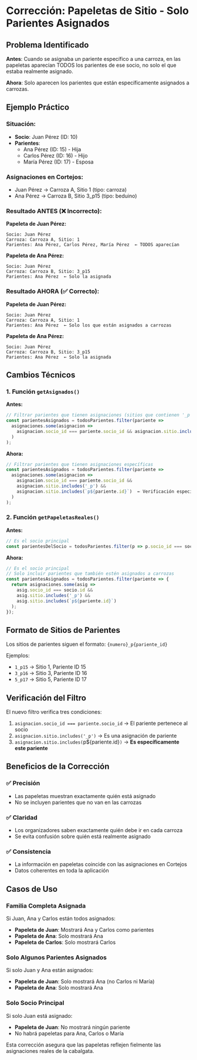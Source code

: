 # Corrección: Papeletas de Sitio - Solo Parientes Asignados

## Problema Identificado

**Antes**: Cuando se asignaba un pariente específico a una carroza, en las papeletas aparecían TODOS los parientes de ese socio, no solo el que estaba realmente asignado.

**Ahora**: Solo aparecen los parientes que están específicamente asignados a carrozas.

## Ejemplo Práctico

### Situación:
- **Socio**: Juan Pérez (ID: 10)
- **Parientes**: 
  - Ana Pérez (ID: 15) - Hija
  - Carlos Pérez (ID: 16) - Hijo  
  - María Pérez (ID: 17) - Esposa

### Asignaciones en Cortejos:
- Juan Pérez → Carroza A, Sitio 1 (tipo: carroza)
- Ana Pérez → Carroza B, Sitio 3_p15 (tipo: beduino)

### Resultado ANTES (❌ Incorrecto):
**Papeleta de Juan Pérez:**
```
Socio: Juan Pérez
Carroza: Carroza A, Sitio: 1
Parientes: Ana Pérez, Carlos Pérez, María Pérez  ← TODOS aparecían
```

**Papeleta de Ana Pérez:**
```
Socio: Juan Pérez  
Carroza: Carroza B, Sitio: 3_p15
Parientes: Ana Pérez  ← Solo la asignada
```

### Resultado AHORA (✅ Correcto):
**Papeleta de Juan Pérez:**
```
Socio: Juan Pérez
Carroza: Carroza A, Sitio: 1
Parientes: Ana Pérez  ← Solo los que están asignados a carrozas
```

**Papeleta de Ana Pérez:**
```
Socio: Juan Pérez
Carroza: Carroza B, Sitio: 3_p15  
Parientes: Ana Pérez  ← Solo la asignada
```

## Cambios Técnicos

### 1. Función `getAsignados()`
**Antes:**
```typescript
// Filtrar parientes que tienen asignaciones (sitios que contienen '_p')
const parientesAsignados = todosParientes.filter(pariente => 
  asignaciones.some(asignacion => 
    asignacion.socio_id === pariente.socio_id && asignacion.sitio.includes('_p')
  )
);
```

**Ahora:**
```typescript
// Filtrar parientes que tienen asignaciones específicas
const parientesAsignados = todosParientes.filter(pariente => 
  asignaciones.some(asignacion => 
    asignacion.socio_id === pariente.socio_id && 
    asignacion.sitio.includes('_p') &&
    asignacion.sitio.includes(`p${pariente.id}`)  ← Verificación específica
  )
);
```

### 2. Función `getPapeletasReales()`
**Antes:**
```typescript
// Es el socio principal
const parientesDelSocio = todosParientes.filter(p => p.socio_id === socio.id);
```

**Ahora:**
```typescript
// Es el socio principal
// Solo incluir parientes que también estén asignados a carrozas
const parientesAsignados = todosParientes.filter(pariente => {
  return asignaciones.some(asig => 
    asig.socio_id === socio.id && 
    asig.sitio.includes('_p') && 
    asig.sitio.includes(`p${pariente.id}`)
  );
});
```

## Formato de Sitios de Parientes

Los sitios de parientes siguen el formato: `{numero}_p{pariente_id}`

Ejemplos:
- `1_p15` → Sitio 1, Pariente ID 15
- `3_p16` → Sitio 3, Pariente ID 16  
- `5_p17` → Sitio 5, Pariente ID 17

## Verificación del Filtro

El nuevo filtro verifica tres condiciones:
1. `asignacion.socio_id === pariente.socio_id` → El pariente pertenece al socio
2. `asignacion.sitio.includes('_p')` → Es una asignación de pariente
3. `asignacion.sitio.includes(`p${pariente.id}`)` → **Es específicamente este pariente**

## Beneficios de la Corrección

### ✅ Precisión
- Las papeletas muestran exactamente quién está asignado
- No se incluyen parientes que no van en las carrozas

### ✅ Claridad
- Los organizadores saben exactamente quién debe ir en cada carroza
- Se evita confusión sobre quién está realmente asignado

### ✅ Consistencia
- La información en papeletas coincide con las asignaciones en Cortejos
- Datos coherentes en toda la aplicación

## Casos de Uso

### Familia Completa Asignada
Si Juan, Ana y Carlos están todos asignados:
- **Papeleta de Juan**: Mostrará Ana y Carlos como parientes
- **Papeleta de Ana**: Solo mostrará Ana
- **Papeleta de Carlos**: Solo mostrará Carlos

### Solo Algunos Parientes Asignados  
Si solo Juan y Ana están asignados:
- **Papeleta de Juan**: Solo mostrará Ana (no Carlos ni María)
- **Papeleta de Ana**: Solo mostrará Ana

### Solo Socio Principal
Si solo Juan está asignado:
- **Papeleta de Juan**: No mostrará ningún pariente
- No habrá papeletas para Ana, Carlos o María

Esta corrección asegura que las papeletas reflejen fielmente las asignaciones reales de la cabalgata.
